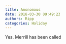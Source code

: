 ```yaml
---
title: Anonomous
date: 2018-03-30 09:49:23
authors: Ripp
categories: Holiday
---
```


 Yes. Merrill has been called